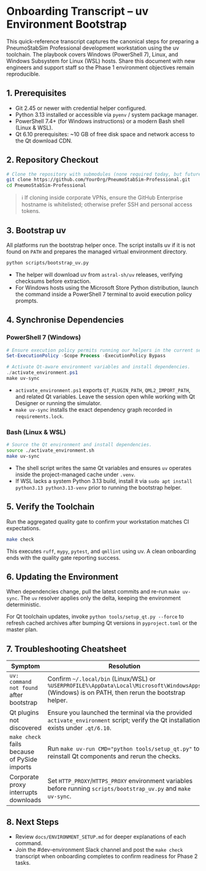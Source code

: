# Onboarding Transcript – uv Environment Bootstrap

This quick-reference transcript captures the canonical steps for preparing a
PneumoStabSim Professional development workstation using the uv toolchain. The
playbook covers Windows (PowerShell 7), Linux, and Windows Subsystem for Linux
(WSL) hosts. Share this document with new engineers and support staff so the
Phase 1 environment objectives remain reproducible.

## 1. Prerequisites

- Git 2.45 or newer with credential helper configured.
- Python 3.13 installed or accessible via `pyenv` / system package manager.
- PowerShell 7.4+ (for Windows instructions) or a modern Bash shell (Linux &
  WSL).
- Qt 6.10 prerequisites: ~10 GB of free disk space and network access to the Qt
  download CDN.

## 2. Repository Checkout

```bash
# Clone the repository with submodules (none required today, but future-proof).
git clone https://github.com/YourOrg/PneumoStabSim-Professional.git
cd PneumoStabSim-Professional
```

> ℹ️  If cloning inside corporate VPNs, ensure the GitHub Enterprise hostname is
> whitelisted; otherwise prefer SSH and personal access tokens.

## 3. Bootstrap uv

All platforms run the bootstrap helper once. The script installs uv if it is not
found on `PATH` and prepares the managed virtual environment directory.

```bash
python scripts/bootstrap_uv.py
```

- The helper will download uv from `astral-sh/uv` releases, verifying checksums
  before extraction.
- For Windows hosts using the Microsoft Store Python distribution, launch the
  command inside a PowerShell 7 terminal to avoid execution policy prompts.

## 4. Synchronise Dependencies

### PowerShell 7 (Windows)

```powershell
# Ensure execution policy permits running our helpers in the current session.
Set-ExecutionPolicy -Scope Process -ExecutionPolicy Bypass

# Activate Qt-aware environment variables and install dependencies.
./activate_environment.ps1
make uv-sync
```

- `activate_environment.ps1` exports `QT_PLUGIN_PATH`, `QML2_IMPORT_PATH`, and
  related Qt variables. Leave the session open while working with Qt Designer or
  running the simulator.
- `make uv-sync` installs the exact dependency graph recorded in
  `requirements.lock`.

### Bash (Linux & WSL)

```bash
# Source the Qt environment and install dependencies.
source ./activate_environment.sh
make uv-sync
```

- The shell script writes the same Qt variables and ensures `uv` operates inside
  the project-managed cache under `.venv`.
- If WSL lacks a system Python 3.13 build, install it via `sudo apt install
  python3.13 python3.13-venv` prior to running the bootstrap helper.

## 5. Verify the Toolchain

Run the aggregated quality gate to confirm your workstation matches CI
expectations.

```bash
make check
```

This executes `ruff`, `mypy`, `pytest`, and `qmllint` using uv. A clean onboarding
ends with the quality gate reporting success.

## 6. Updating the Environment

When dependencies change, pull the latest commits and re-run `make uv-sync`. The
`uv` resolver applies only the delta, keeping the environment deterministic.

For Qt toolchain updates, invoke `python tools/setup_qt.py --force` to refresh
cached archives after bumping Qt versions in `pyproject.toml` or the master plan.

## 7. Troubleshooting Cheatsheet

| Symptom | Resolution |
| --- | --- |
| `uv: command not found` after bootstrap | Confirm `~/.local/bin` (Linux/WSL) or `%USERPROFILE%\AppData\Local\Microsoft\WindowsApps` (Windows) is on PATH, then rerun the bootstrap helper. |
| Qt plugins not discovered | Ensure you launched the terminal via the provided `activate_environment` script; verify the Qt installation exists under `.qt/6.10`. |
| `make check` fails because of PySide imports | Run `make uv-run CMD="python tools/setup_qt.py"` to reinstall Qt components and rerun the checks. |
| Corporate proxy interrupts downloads | Set `HTTP_PROXY`/`HTTPS_PROXY` environment variables before running `scripts/bootstrap_uv.py` and `make uv-sync`. |

## 8. Next Steps

- Review `docs/ENVIRONMENT_SETUP.md` for deeper explanations of each command.
- Join the #dev-environment Slack channel and post the `make check` transcript
  when onboarding completes to confirm readiness for Phase 2 tasks.

